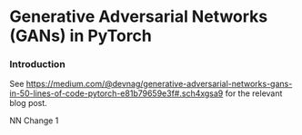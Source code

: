 Generative Adversarial Networks (GANs) in PyTorch
===============


### Introduction


See https://medium.com/@devnag/generative-adversarial-networks-gans-in-50-lines-of-code-pytorch-e81b79659e3f#.sch4xgsa9 for the relevant blog post.

NN Change 1




